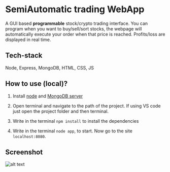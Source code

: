 # SemiAutomatic trading WebApp
A GUI based **programmable** stock/crypto trading interface. You can program when you want to buy/sell/sort stocks, the webpage will automatically execute your order when that price is reached. Profits/loss are displayed in real time.


## Tech-stack
Node, Express, MongoDB, HTML, CSS, JS


## How to use (local)?

1. Install [node](https://nodejs.org/en/download/) and [MongoDB server](https://www.mongodb.com/try/download/community)

2. Open terminal and navigate to the path of the project. If using VS code just open the project folder and then terminal.

3. Write in the terminal `npm install` to install the dependencies 

4. Write in the terminal `node app`, to start. Now go to the site `localhost:8080`.

## Screenshot

![alt text](https://i.imgur.com/hpixz3t.png)

